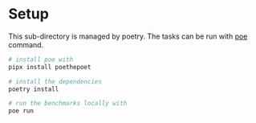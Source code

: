 # Setup

This sub-directory is managed by poetry.
The tasks can be run with [poe](https://github.com/nat-n/poethepoet) command.

```sh
# install poe with
pipx install poethepoet

# install the dependencies
poetry install

# run the benchmarks locally with
poe run
```
